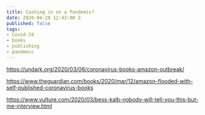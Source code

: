 ```yaml
---
title: Cashing in on a Pandemic?
date: 2020-04-20 12:43:00 Z
published: false
tags:
- Covid-19
- books
- publishing
- pandemic
---
```


https://undark.org/2020/03/06/coronavirus-books-amazon-outbreak/

https://www.theguardian.com/books/2020/mar/12/amazon-flooded-with-self-published-coronavirus-books

https://www.vulture.com/2020/03/bess-kalb-nobody-will-tell-you-this-but-me-interview.html